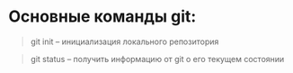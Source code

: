 # Основные команды git:

>git init – инициализация локального репозитория

>git status – получить информацию от git о его текущем состоянии